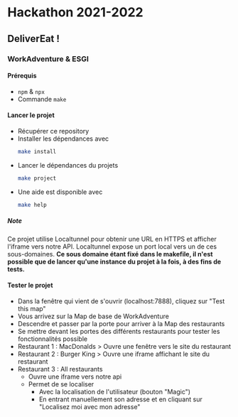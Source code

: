 # Hackathon 2021-2022

## DeliverEat !

### WorkAdventure & ESGI

#### Prérequis

- ``npm`` & ``npx``
- Commande ``make``

#### Lancer le projet

- Récupérer ce repository
- Installer les dépendances avec
    ```bash
    make install
    ```
- Lancer le dépendances du projets
    ```bash
    make project
    ```
- Une aide est disponible avec
    ```bash
    make help
    ```
  
##### Note
Ce projet utilise Localtunnel pour obtenir une URL en HTTPS et afficher l'iframe vers notre API.
Localtunnel expose un port local vers un de ces sous-domaines.
**Ce sous domaine étant fixé dans le makefile, il n'est possible que de lancer qu'une instance du projet à la fois, à des fins de tests.**

  
#### Tester le projet
- Dans la fenêtre qui vient de s'ouvrir (localhost:7888), cliquez sur "Test this map"
- Vous arrivez sur la Map de base de WorkAdventure
- Descendre et passer par la porte pour arriver à la Map des restaurants
- Se mettre devant les portes des différents restaurants pour tester les fonctionnalités possible
- Restaurant 1 : MacDonalds > Ouvre une fenêtre vers le site du restaurant
- Restaurant 2 : Burger King > Ouvre une iframe affichant le site du restaurant
- Restaurant 3 : All restaurants
  - Ouvre une iframe vers notre api
  - Permet de se localiser 
    - Avec la localisation de l'utilisateur (bouton "Magic")
    - En entrant manuellement son adresse et en cliquant sur "Localisez moi avec mon adresse"
